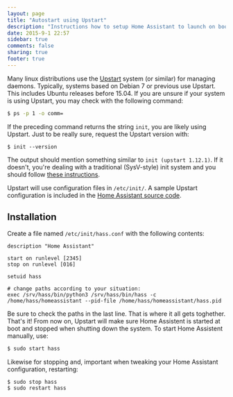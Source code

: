 ```yaml
---
layout: page
title: "Autostart using Upstart"
description: "Instructions how to setup Home Assistant to launch on boot using Upstart."
date: 2015-9-1 22:57
sidebar: true
comments: false
sharing: true
footer: true
---
```


Many linux distributions use the <a href="http://upstart.ubuntu.com/cookbook/" target="_blank">Upstart</a> system (or similar) for managing daemons. Typically, systems based on Debian 7 or previous use Upstart. This includes Ubuntu releases before 15.04. If you are unsure if your system is using Upstart, you may check with the following command:

```bash
$ ps -p 1 -o comm=
```

If the preceding command returns the string `init`, you are likely using Upstart. Just to be really sure, request the Upstart version with:

```
$ init --version
```

The output should mention something similar to `init (upstart 1.12.1)`. If it doesn't, you're dealing with a traditional (SysV-style) init system and you should follow [these instructions](../autostart-init).

Upstart will use configuration files in `/etc/init/`. A sample Upstart configuration is included in the <a href="https://github.com/home-assistant/home-assistant/blob/dev/script/hass.conf">Home Assistant source code</a>.

Installation
-------------
Create a file named `/etc/init/hass.conf` with the following contents:

```
description "Home Assistant"

start on runlevel [2345]
stop on runlevel [016]

setuid hass

# change paths according to your situation:
exec /srv/hass/bin/python3 /srv/hass/bin/hass -c /home/hass/homeassistant --pid-file /home/hass/homeassistant/hass.pid
```

Be sure to check the paths in the last line. That is where it all gets toghether. That's it! From now on, Upstart will make sure Home Assistent is started at boot and stopped when shutting down the system. To start Home Assistent manually, use:

```bash
$ sudo start hass
```

Likewise for stopping and, important when tweaking your Home Assistant configuration, restarting:

```
$ sudo stop hass
$ sudo restart hass
```
